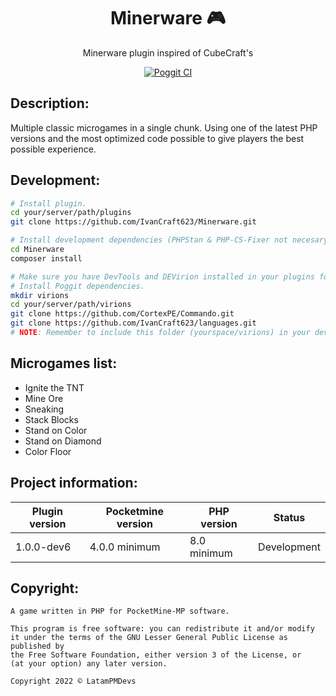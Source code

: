 <div align="center">
  <h1>Minerware 🎮</h1>
  <p>Minerware plugin inspired of CubeCraft's</p>
  <a href="https://poggit.pmmp.io/ci/LatamPMDevs/Minerware/" target="_blank"><img alt="Poggit CI" src="https://poggit.pmmp.io/ci.shield/LatamPMDevs/Minerware/Minerware"></a>
</div>

## Description:
Multiple classic microgames in a single chunk. Using one of the latest PHP versions and the most optimized code possible to give players the best possible experience.

## Development:
```bash
# Install plugin.
cd your/server/path/plugins
git clone https://github.com/IvanCraft623/Minerware.git

# Install development dependencies (PHPStan & PHP-CS-Fixer not necesary but recommended).
cd Minerware
composer install

# Make sure you have DevTools and DEVirion installed in your plugins folder.
# Install Poggit dependencies.
mkdir virions
cd your/server/path/virions
git clone https://github.com/CortexPE/Commando.git
git clone https://github.com/IvanCraft623/languages.git
# NOTE: Remember to include this folder (yourspace/virions) in your development workspace if possible.
```
## Microgames list:
- Ignite the TNT
- Mine Ore
- Sneaking
- Stack Blocks
- Stand on Color
- Stand on Diamond
- Color Floor

## Project information:
| Plugin version | Pocketmine version | PHP version | Status |
|---|---|---|---|
| 1.0.0-dev6 | 4.0.0 minimum | 8.0 minimum | Development |

## Copyright:
```
A game written in PHP for PocketMine-MP software.

This program is free software: you can redistribute it and/or modify
it under the terms of the GNU Lesser General Public License as published by
the Free Software Foundation, either version 3 of the License, or
(at your option) any later version.

Copyright 2022 © LatamPMDevs
```
